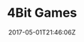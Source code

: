 ---
title: "4Bit Games"
site_link: "http://4bitgames.com/"
description: "Makers of Orbit."
location: "Halsnøy"
active: true
active_from: "2014-01-01"
active_to: ""
tags: []
date: "2017-05-01T21:46:06Z"
---